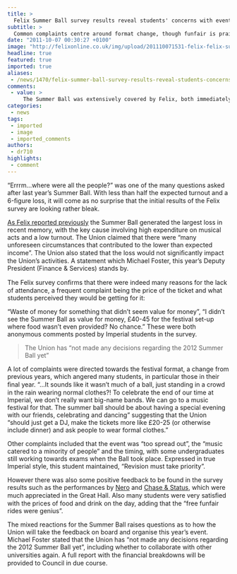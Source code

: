 ```yaml
---
title: >
  Felix Summer Ball survey results reveal students' concerns with event
subtitle: >
  Common complaints centre around format change, though funfair is praised
date: "2011-10-07 00:30:27 +0100"
image: "http://felixonline.co.uk/img/upload/201110071531-felix-felix-summer.jpg"
headline: true
featured: true
imported: true
aliases:
 - /news/1470/felix-summer-ball-survey-results-reveal-students-concerns-with-event-
comments:
 - value: >
     The Summer Ball was extensively covered by Felix, both immediately after the event in the final issue of the last year (see archives) and in an article posted once the figures were available in July (http://felixonline.co.uk/news/1450/summer-ball-suffers-100000-loss/). <br> <br>Also I'm pleased to report that our knackers are doing pretty damn well!,So a faculty union loses £1,000 on a ball and FELIX runs with the story in almost every issue for six months. The union loses 120x that money on the summer ball and FELIX publishes less than half a page on page six, without even mentioning the actual figure lost? Is the paper really that terrible, or have the union got FELIX that well gripped around the knackers?
categories:
 - news
tags:
 - imported
 - image
 - imported_comments
authors:
 - dr710
highlights:
 - comment
---
```


“Errrm...where were all the people?” was one of the many questions asked after last year’s Summer Ball. With less than half the expected turnout and a 6-ﬁgure loss, it will come as no surprise that the initial results of the Felix survey are looking rather bleak.

[As Felix reported previously](http://felixonline.co.uk/news/1450/summer-ball-suffers-100000-loss/) the Summer Ball generated the largest loss in recent memory, with the key cause involving high expenditure on musical acts and a low turnout. The Union claimed that there were “many unforeseen circumstances that contributed to the lower than expected income”. The Union also stated that the loss would not signiﬁcantly impact the Union’s activities. A statement which Michael Foster, this year’s Deputy President (Finance & Services) stands by.

The Felix survey conﬁrms that there were indeed many reasons for the lack of attendance, a frequent complaint being the price of the ticket and what students perceived they would be getting for it:

“Waste of money for something that didn’t seem value for money”, “I didn’t see the Summer Ball as value for money, £40-45 for the festival set-up where food wasn’t even provided? No chance.” These were both anonymous comments posted by Imperial students in the survey.

> The Union has “not made any decisions regarding the 2012 Summer Ball yet”

A lot of complaints were directed towards the festival format, a change from previous years, which angered many students, in particular those in their ﬁnal year. “...It sounds like it wasn’t much of a ball, just standing in a crowd in the rain wearing normal clothes?! To celebrate the end of our time at Imperial, we don’t really want big-name bands. We can go to a music festival for that. The summer ball should be about having a special evening with our friends, celebrating and dancing” suggesting that the Union “should just get a DJ, make the tickets more like £20-25 (or otherwise include dinner) and ask people to wear formal clothes.”

Other complaints included that the event was “too spread out”, the “music catered to a minority of people” and the timing, with some undergraduates still working towards exams when the Ball took place. Expressed in true Imperial style, this student maintained, “Revision must take priority”.

However there was also some positive feedback to be found in the survey results such as the performances by [Nero](http://www.youtube.com/watch?v=llDikI2hTtk) and [Chase & Status](http://www.youtube.com/watch?v=wpFfM_dili4&feature=relmfu), which were much appreciated in the Great Hall. Also many students were very satisﬁed with the prices of food and drink on the day, adding that the “free funfair rides were genius”.

The mixed reactions for the Summer Ball raises questions as to how the Union will take the feedback on board and organise this year’s event. Michael Foster stated that the Union has “not made any decisions regarding the 2012 Summer Ball yet”, including whether to collaborate with other universities again. A full report with the ﬁnancial breakdowns will be provided to Council in due course.
